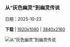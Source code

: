 ### 从“灰色幽灵”到幽灵传说

日期：2025-10-23

**下载**  |  [1920x1080](https://cn.bing.com/th?id=OHR.QueenMary_ZH-CN0468294074_1920x1080.jpg)  |  [3840x2160](https://cn.bing.com/th?id=OHR.QueenMary_ZH-CN0468294074_UHD.jpg)

![从“灰色幽灵”到幽灵传说](https://cn.bing.com/th?id=OHR.QueenMary_ZH-CN0468294074_1920x1080.jpg "玛丽皇后号邮轮的夜景, 长滩, 加利福尼亚州, 美国 (© Kit Leong/Shutterstock)")


